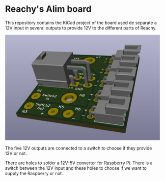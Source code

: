 # Reachy's Alim board
This repository contains the KiCad project of the board used de separate a 12V input in several outputs to provide 12V to the different parts of Reachy.

![Alim Board Picture](alim_board.png)

The five 12V outputs are connected to a switch to choose if they provide 12V or not.

There are holes to solder a 12V-5V converter for Raspberry Pi. There is a switch between the 12V input and these holes to choose if we want to supply the Raspberry or not.
